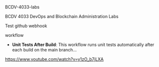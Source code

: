 BCDV-4033-labs

BCDV 4033 DevOps and Blockchain Administration Labs

Test github webhook

workflow

- **Unit Tests After Build**: This workflow runs unit tests automatically after each build on the main branch...


https://www.youtube.com/watch?v=y1zO_b7jLXA
